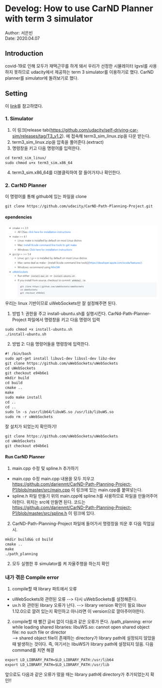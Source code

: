 # Develog: How to use CarND Planner with term 3 simulator
Author: 서은빈 <br/>
Date: 2020.04.07

## Introduction
covid-19로 인해 모두가 재택근무를 하게 돼서 우리가 선정한 시뮬레이터 lgvsl를 사용하지 못하므로 udacity에서 제공하는 term 3 simulator를 이용하기로 했다. CarND planner를 simulator에 돌려보기로 했다.

## Setting
이 [link](https://github.com/udacity/CarND-Path-Planning-Project)를 참고하였다. <br/>

### 1. Simulator
1. 이 링크[release tab(https://github.com/udacity/self-driving-car-sim/releases/tag/T3_v1.2). 에 접속해 term3_sim_linux.zip을 다운 받는다.
2. term3_sim_linux.zip을 압축을 풀어준다.(extract)
3. 명령창을 키고 다음 명령어를 입력한다.
~~~(bash)
cd term3_sim_linux/
sudo chmod u+x term3_sim.x86_64
~~~
4. term3_sim.x86_64를 더블클릭하여 잘 들어가지나 확인한다.

### 2. CarND Planner
이 명령어를 통해 github에 있는 파일을 clone
~~~ (bash)
git clone https://github.com/udacity/CarND-Path-Planning-Project.git
~~~

#### ependencies
![dependencies](./media/CarND_planner_dependencies.PNG)
우리는 linux 기반이므로 uWebSockets만 잘 설정해주면 된다.
1) 방법 1: 권한을 주고 install-ubuntu.sh를 실행시킨다.
CarNd-Path-Planner-Project 파일에서 명령창을 키고 다음 명령어 입력
~~~ (bash)
sudo chmod +x install-ubuntu.sh
./install-ubuntu.sh
~~~

2) 방법 2: 다음 명령어들을 명령창에 입력한다.
~~~ (bash)
#! /bin/bash
sudo apt-get install libuv1-dev libssl-dev libz-dev
git clone https://github.com/uWebSockets/uWebSockets 
cd uWebSockets
git checkout e94b6e1
mkdir build
cd build
cmake ..
make 
sudo make install
cd ..
cd ..
sudo ln -s /usr/lib64/libuWS.so /usr/lib/libuWS.so
sudo rm -r uWebSockets
~~~

잘 설치가 되었는지 확인하기!
~~~(bash)
git clone https://github.com/uWebSockets/uWebSockets 
cd uWebSockets
git checkout e94b6e1
~~~

#### Run CarND Planner
1. main.cpp 수정 및 spline.h 추가하기
- main.cpp 수정
main.cpp 내용을 모두 지우고 https://github.com/darienmt/CarND-Path-Planning-Project-P1/blob/master/src/main.cpp 이 링크에 있는 main.cpp를 붙여넣는다.
- spline.h 파일 만들기
위의 main.cpp에 spline.h를 사용하므로 파일을 만들어주어야한다. 위치는 src에 만들면 된다.
코드는 https://github.com/darienmt/CarND-Path-Planning-Project-P1/blob/master/src/spline.h 이 링크에 있다.

2. CarND-Path-Planning-Project 파일에 들어가서 명령창을 띄운 후 다음 작업실시.
~~~ (bash)
mkdir build&& cd build
cmake ..
make
./path_planning
~~~

2. 모두 실행한 후 simulator를 켜 자율주행을 하는지 확인

### 내가 겪은 Compile error
1. compile할 때 library 파트에서 오류
- uWebSockets와 관련된 오류 --> 다시 uWebSockets를 설정해준다.
- uv.h 와 관련된 library 오류가 난다. --> library version 확인이 필요 libuv 1.12.0으로 깔려 있는지 확인하고 아니라면 이 version으로 깔아주어야한다.
2. compile할 때 빨간 글씨 없이 다음과 같은 오류가 뜬다.
/path_planning: error while loading shared libraries: libuWS.so: cannot open shared object file: no such file or director <br/>
--> shared object file이 존재하는 directory가 library path에 설정되지 않았을 때 발생하는 것이다. 즉, 여기서는 libuWS가 library path에 설정되지 않음. 다음 command를 치면 해결
~~~(bash)
export LD_LIBRARY_PATH=$LD_LIBRARY_PATH:/usr/lib64
export LD_LIBRARY_PATH=$LD_LIBRARY_PATH:/usr/lib
~~~
앞으로도 다음과 같은 오류가 떴을 때는 library path에 directory가 추가되었는지 확인!!
